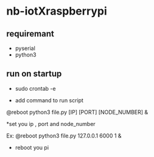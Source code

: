 # nb-iotXraspberrypi
## requiremant
- pyserial
- python3
## run on startup
- sudo crontab -e

- add command to run script

@reboot python3 file.py [IP] [PORT] [NODE_NUMBER] &

*set you ip , port and node_number

Ex: @reboot python3 file.py 127.0.0.1 6000 1 &

- reboot you pi
